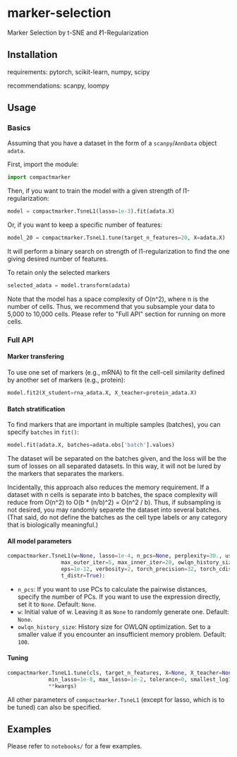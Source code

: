 # marker-selection #
Marker Selection by t-SNE and ℓ1-Regularization

## Installation ##

requirements: pytorch, scikit-learn, numpy, scipy

recommendations: scanpy, loompy

## Usage ##

### Basics ###
Assuming that you have a dataset in the form of a `scanpy`/`AnnData` object `adata`.

First, import the module:
```python
import compactmarker
```

Then, if you want to train the model with a given strength of l1-regularization:
```python
model = compactmarker.TsneL1(lasso=1e-3).fit(adata.X)
```

Or, if you want to keep a specific number of features:
```python
model_20 = compactmarker.TsneL1.tune(target_n_features=20, X=adata.X)
```
It will perform a binary search on strength of l1-regularization to find the one 
giving desired number of features.

To retain only the selected markers
```python
selected_adata = model.transform(adata)
```

Note that the model has a space complexity of O(n^2), where n is the number of cells. 
Thus, we recommend that you subsample your data to 5,000 to 10,000 cells.
Please refer to "Full API" section for running on more cells.

### Full API ###

#### Marker transfering ####
To use one set of markers (e.g., mRNA) to fit the cell-cell similarity defined by another set of markers (e.g., protein):
```python
model.fit2(X_student=rna_adata.X, X_teacher=protein_adata.X)
```
#### Batch stratification ####
To find markers that are important in multiple samples (batches), you can specify `batches` in `fit()`:
```python
model.fit(adata.X, batches=adata.obs['batch'].values)
```
The dataset will be separated on the batches given, and the loss will be the sum of losses on all separated datasets. In this way, it will not be lured by the markers that separates the markers.

Incidentally, this approach also reduces the memory requirement. If a dataset with n cells is separate into b batches, the space complexity will reduce from O(n^2) to O(b * (n/b)^2) = O(n^2 / b). Thus, if subsampling is not desired, you may randomly separete the dataset into several batches. (That said, do not define the batches as the cell type labels or any category that is biologically meaningful.)

#### All model parameters ####
```python
compactmarker.TsneL1(w=None, lasso=1e-4, n_pcs=None, perplexity=30., use_beta_in_Q=False,
                 max_outer_iter=5, max_inner_iter=20, owlqn_history_size=100,
                 eps=1e-12, verbosity=2, torch_precision=32, torch_cdist_compute_mode="use_mm_for_euclid_dist",
                 t_distr=True):
```

- `n_pcs`: If you want to use PCs to calculate the pairwise distances, specify the number of PCs. If you want to use the expression directly, set it to `None`. Default: `None`.
- `w`: Initial value of w. Leaving it as `None` to randomly generate one. Default: `None`.
- `owlqn_history_size`: History size for OWLQN optimization. Set to a smaller value if you encounter an insufficient memory problem. Default: `100`.

#### Tuning ####
```python
compactmarker.TsneL1.tune(cls, target_n_features, X=None, X_teacher=None, batches=None, P=None, beta=None, perplexity=30., n_pcs=None, w=None,
             min_lasso=1e-8, max_lasso=1e-2, tolerance=0, smallest_log10_fold_change=0.1, max_iter=100,
             **kwargs)
```

All other parameters of ```compactmarker.TsneL1``` (except for lasso, which is to be tuned) can also be specified.

## Examples ##

Please refer to `notebooks/` for a few examples.
